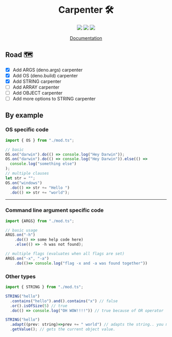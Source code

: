 <h1 align="center">Carpenter 🛠</h1>
<p align="center">

<img src="https://img.shields.io/github/workflow/status/duart38/Carpenter/Test%20module?label=Tests&style=for-the-badge" />
  <img src="https://img.shields.io/github/license/duart38/Carpenter?color=yellow&style=for-the-badge" />
  <img src="https://img.shields.io/github/v/release/duart38/Carpenter?style=for-the-badge" />

</p>

<a align="center" href="https://doc.deno.land/https/deno.land/x/carpenter/mod.ts">

Documentation

</a>

## Road 🗺
- [x] Add ARGS (deno.args) carpenter
- [x] Add OS (deno.build) carpenter
- [x] Add STRING carpenter
- [ ] Add ARRAY carpenter
- [ ] Add OBJECT carpenter
- [ ] Add more options to STRING carpenter

## By example

### OS specific code

```JavaScript
import { OS } from "./mod.ts";

// basic
OS.on("darwin").do(() => console.log("Hey Darwin"));
OS.on("darwin").do(() => console.log("Hey Darwin")).else(() =>
  console.log("something else")
);
// multiple clauses
let str = "";
OS.on("windows")
  .do(() => str += "Hello ")
  .do(() => str += "world");
```

---

### Command line argument specific code

```JavaScript
import {ARGS} from "./mod.ts";

// basic usage
ARGS.on("-h")
    .do(() => some help code here)
    .else(() => -h was not found);

// multiple flags (evaluates when all flags are set)
ARGS.on("-x", "-a")
    .do(()=> console.log("flag -x and -a was found together"))
```

### Other types

```JavaScript
import { STRING } from "./mod.ts";

STRING("hello")
  .contains("hello").and().contains("x") // false
  .or().isOfSize(5) // true
  .do(() => console.log("OH WOW!!!!")) // true because of OR operator

STRING("hello")
  .adapt((prev: string)=>prev += " world") // adapts the string.. you may continue with chaining after this
  .getValue(); // gets the current object value.

```
